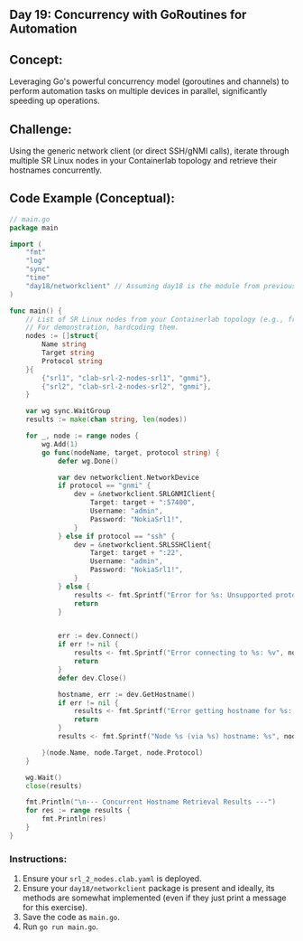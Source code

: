 ## **Day 19: Concurrency with GoRoutines for Automation**

## **Concept:** 
Leveraging Go's powerful concurrency model (goroutines and channels) to perform automation tasks on multiple devices in parallel, significantly speeding up operations.

## **Challenge:** 
Using the generic network client (or direct SSH/gNMI calls), iterate through multiple SR Linux nodes in your Containerlab topology and retrieve their hostnames concurrently.

## **Code Example (Conceptual):**
```go
// main.go
package main

import (
    "fmt"
    "log"
    "sync"
    "time"
    "day18/networkclient" // Assuming day18 is the module from previous day
)

func main() {
    // List of SR Linux nodes from your Containerlab topology (e.g., from Day 10)
    // For demonstration, hardcoding them.
    nodes := []struct{
        Name string
        Target string
        Protocol string
    }{
        {"srl1", "clab-srl-2-nodes-srl1", "gnmi"},
        {"srl2", "clab-srl-2-nodes-srl2", "gnmi"},
    }

    var wg sync.WaitGroup
    results := make(chan string, len(nodes))

    for _, node := range nodes {
        wg.Add(1)
        go func(nodeName, target, protocol string) {
            defer wg.Done()

            var dev networkclient.NetworkDevice
            if protocol == "gnmi" {
                dev = &networkclient.SRLGNMIClient{
                    Target: target + ":57400",
                    Username: "admin",
                    Password: "NokiaSrl1!",
                }
            } else if protocol == "ssh" {
                dev = &networkclient.SRLSSHClient{
                    Target: target + ":22",
                    Username: "admin",
                    Password: "NokiaSrl1!",
                }
            } else {
                results <- fmt.Sprintf("Error for %s: Unsupported protocol %s", nodeName, protocol)
                return
            }


            err := dev.Connect()
            if err != nil {
                results <- fmt.Sprintf("Error connecting to %s: %v", nodeName, err)
                return
            }
            defer dev.Close()

            hostname, err := dev.GetHostname()
            if err != nil {
                results <- fmt.Sprintf("Error getting hostname for %s: %v", nodeName, err)
                return
            }
            results <- fmt.Sprintf("Node %s (via %s) hostname: %s", nodeName, protocol, hostname)

        }(node.Name, node.Target, node.Protocol)
    }

    wg.Wait()
    close(results)

    fmt.Println("\n--- Concurrent Hostname Retrieval Results ---")
    for res := range results {
        fmt.Println(res)
    }
}
```

### **Instructions:**
1.  Ensure your `srl_2_nodes.clab.yaml` is deployed.
2.  Ensure your `day18/networkclient` package is present and ideally, its methods are somewhat implemented (even if they just print a message for this exercise).
3.  Save the code as `main.go`.
4.  Run `go run main.go`.